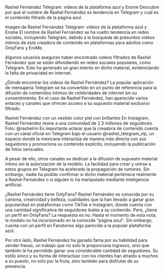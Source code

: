 Rashel Fernández Telegram: videos de la plataforma azul y Erome
Descubre por qué el nombre de Rashel Fernández es tendencia en Telegram y cuál es el contenido filtrado de la página azul.

Imagen de Rashel Fernández Telegram: videos de la plataforma azul y Erome
El nombre de Rashel Fernández se ha vuelto tendencia en redes sociales, incluyendo Telegram, debido a la búsqueda de presuntos videos íntimos de esta creadora de contenido en plataformas para adultos como OnlyFans y EroMe.

Algunos usuarios aseguran haber encontrado videos filtrados de Rashel Fernández que se están difundiendo en redes sociales populares, como Telegram. Esto ha generado un gran interés en dicho material, evidenciando la falta de privacidad en internet.

¿Dónde encontrar los videos de Rashel Fernández?
La popular aplicación de mensajería Telegram se ha convertido en un punto de referencia para la difusión de contenidos íntimos de celebridades de internet sin su consentimiento. En el caso de Rashel Fernández, han aparecido varios enlaces y canales que ofrecen acceso a su supuesto material exclusivo filtrado.


Rashel Fernández con un vestido color piel con brillantes
En Instagram, Rashel Fernández reúne a una comunidad de 2.3 millones de seguidores. Foto: @rashelrm
Es importante aclarar que la creadora de contenido cuenta con un canal oficial en Telegram bajo el usuario @rashel_telegram_vip, un espacio donde la mexicana interactúa de manera más directa con sus seguidores y promociona su contenido explícito, incluyendo la publicación de fotos sensuales.

A pesar de ello, otros canales se dedican a la difusión de supuesto material íntimo sin la autorización de la modelo. La facilidad para crear y unirse a estos grupos en Telegram ha acelerado la propagación de rumores. Sin embargo, nadie ha podido confirmar si dicho material pertenece realmente a Rashel Fernández o si alguien lo ha manipulado mediante inteligencia artificial.

¿Rashel Fernández tiene OnlyFans?
Rashel Fernández es conocida por su carisma, creatividad y belleza, cualidades que la han llevado a ganar gran popularidad en plataformas como TikTok e Instagram, donde cuenta con una cantidad significativa de seguidores leales a su contenido. Pero, ¿tiene un perfil en OnlyFans? La respuesta es no. Hasta el momento de esta nota, la modelo no ha incursionado en la conocida "página azul". Sin embargo, cuenta con un perfil en Fanstories algo parecido a la popular plataforma azul.


Por otro lado, Rashel Fernández ha ganado fama por su habilidad para vender fresas, un trabajo que no solo le proporciona ingresos, sino que también le ha permitido ganar una considerable cantidad de seguidores. Su estilo único y su forma de interactuar con los clientes han atraído a muchos a su puesto, no solo por la fruta, sino también para disfrutar de su presencia.
